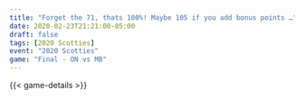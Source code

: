 ```yaml
---
title: "Forget the 71, thats 100%! Maybe 105 if you add bonus points …"
date: 2020-02-23T21:21:00-05:00
draft: false
tags: [2020 Scotties]
event: "2020 Scotties"
game: "Final - ON vs MB"
---
```

{{< game-details >}}
<!--more--> 